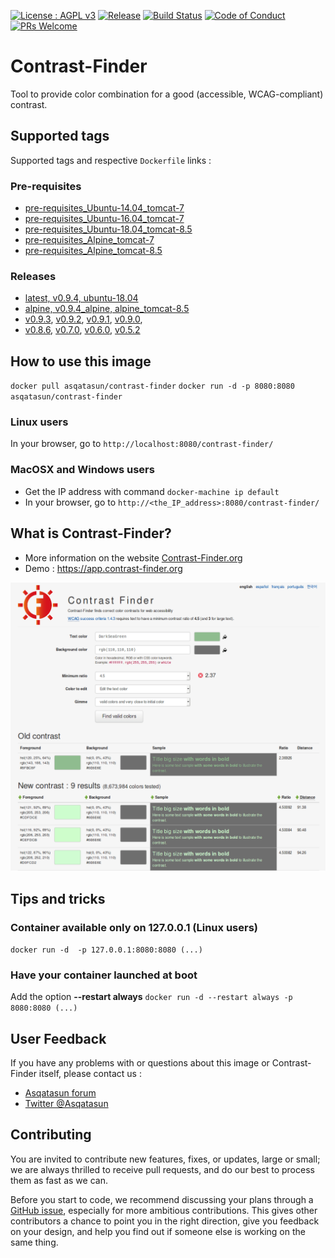 [![License : AGPL v3](https://img.shields.io/badge/License-AGPL3-blue.svg)](https://github.com/Asqatasun/Contrast-Finder/blob/master/LICENSE) [![Release](https://img.shields.io/github/release/asqatasun/Contrast-Finder.svg)](https://github.com/Asqatasun/Contrast-Finder/releases/latest) [![Build Status](https://travis-ci.org/Asqatasun/Contrast-Finder.svg)](https://travis-ci.org/Asqatasun/Contrast-Finder) [![Code of Conduct](https://img.shields.io/badge/code%20of-conduct-ff69b4.svg?style=flat-square)](https://github.com/Asqatasun/Contrast-Finder/blob/develop/CODE_OF_CONDUCT.md) [![PRs Welcome](https://img.shields.io/badge/PRs-welcome-brightgreen.svg?style=flat-square)](https://github.com/Asqatasun/Contrast-Finder/blob/develop/CONTRIBUTING.md)

# Contrast-Finder
Tool to provide color combination for a good (accessible, WCAG-compliant) contrast.

## Supported tags
Supported tags and respective `Dockerfile` links :

### Pre-requisites
* [pre-requisites_Ubuntu-14.04_tomcat-7](https://github.com/Asqatasun/Contrast-Finder/blob/master/docker/pre-requisites/pre-requisites_Ubuntu-14.04_tomcat-7/Dockerfile)
* [pre-requisites_Ubuntu-16.04_tomcat-7](https://github.com/Asqatasun/Contrast-Finder/blob/master/docker/pre-requisites/pre-requisites_Ubuntu-16.04_tomcat-7/Dockerfile)
* [pre-requisites_Ubuntu-18.04_tomcat-8.5](https://github.com/Asqatasun/Contrast-Finder/blob/master/docker/pre-requisites/pre-requisites_Ubuntu-18.04_tomcat-8.5/Dockerfile)
* [pre-requisites_Alpine_tomcat-7](https://github.com/Asqatasun/Contrast-Finder/blob/master/docker/pre-requisites/pre-requisites_Alpine_tomcat-7/Dockerfile)
* [pre-requisites_Alpine_tomcat-8.5](https://github.com/Asqatasun/Contrast-Finder/blob/master/docker/pre-requisites/pre-requisites_Alpine_tomcat-8.5/Dockerfile)

### Releases
* [latest, v0.9.4, ubuntu-18.04](https://github.com/Asqatasun/Contrast-Finder/blob/master/docker/RELEASE/ubuntu-18.04_tomcat-8.5/Dockerfile)
* [alpine, v0.9.4_alpine, alpine_tomcat-8.5](https://github.com/Asqatasun/Contrast-Finder/blob/master/docker/RELEASE/alpine_tomcat-8.5/Dockerfile)
* [v0.9.3](https://github.com/Asqatasun/Contrast-Finder/blob/v0.9.3/docker/RELEASE/Dockerfile), [v0.9.2](https://github.com/Asqatasun/Contrast-Finder/blob/v0.9.2/docker/RELEASE/Dockerfile), [v0.9.1](https://github.com/Asqatasun/Contrast-Finder/blob/v0.9.1/docker/RELEASE/Dockerfile), [v0.9.0](https://github.com/Asqatasun/Contrast-Finder/blob/v0.9.0/docker/RELEASE/Dockerfile),
* [v0.8.6](https://github.com/Asqatasun/Contrast-Finder/blob/v0.8.6/docker/RELEASE/Dockerfile), [v0.7.0](https://github.com/Asqatasun/Contrast-Finder/blob/v0.7.0/docker/RELEASE/Dockerfile), [v0.6.0](https://github.com/Asqatasun/Contrast-Finder/blob/v0.6.0/docker/RELEASE/Dockerfile), [v0.5.2](https://github.com/Asqatasun/Contrast-Finder/blob/v0.5.2/docker/RELEASE/Dockerfile)

## How to use this image
`docker pull asqatasun/contrast-finder`
`docker run -d -p 8080:8080 asqatasun/contrast-finder`

### Linux users
In your browser, go to `http://localhost:8080/contrast-finder/`

### MacOSX and Windows users
* Get the IP address with command `docker-machine ip default`
* In your browser, go to `http://<the_IP_address>:8080/contrast-finder/`

## What is Contrast-Finder?
* More information on the website [Contrast-Finder.org](https://contrast-finder.org)
* Demo : https://app.contrast-finder.org

![Screenshot - Contrast-Finder v0.9.1](https://raw.githubusercontent.com/Asqatasun/Contrast-Finder/develop/documentation/en/images/screenshot/screenshot.EN_contrast-finder.v0.9.1_2018-09-27_grey_kraken.io-lossy.png)

## Tips and tricks
### Container available only on 127.0.0.1 (Linux users) ####
`docker run -d  -p 127.0.0.1:8080:8080 (...)`

### Have your container launched at boot
Add the option **--restart always**
`docker run -d --restart always -p 8080:8080 (...)`



## User Feedback

If you have any problems with or questions about this image or Contrast-Finder itself, please contact us :
* [Asqatasun forum](https://forum.asqatasun.org/c/contrast-finder)
* [Twitter @Asqatasun](https://twitter.com/Asqatasun)

## Contributing

You are invited to contribute new features, fixes, or updates, large or small; we are always thrilled to receive pull requests, and do our best to process them as fast as we can.

Before you start to code, we recommend discussing your plans through a [GitHub issue](https://github.com/Asqatasun/Contrast-Finder/issues), especially for more ambitious contributions. This gives other contributors a chance to point you in the right direction, give you feedback on your design, and help you find out if someone else is working on the same thing.


